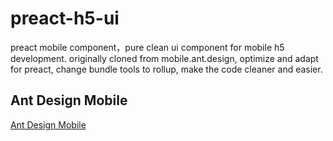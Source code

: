 # preact-h5-ui
preact mobile component，pure clean ui component for mobile h5 development. originally cloned from mobile.ant.design, optimize and adapt for preact, change bundle tools to rollup, make the code cleaner and easier.


## Ant Design Mobile

[Ant Design Mobile](https://github.com/ant-design/ant-design-mobile)
